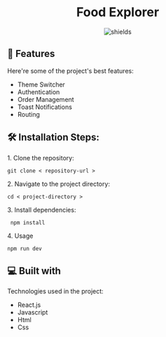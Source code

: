 <h1 align="center" id="title">Food Explorer</h1>

<p align="center"><img src="https://img.shields.io/badge/Node-v18.12.0-blue" alt="shields"></p>

  
  
<h2>🧐 Features</h2>

Here're some of the project's best features:

*   Theme Switcher
*   Authentication
*   Order Management
*   Toast Notifications
*   Routing

<h2>🛠️ Installation Steps:</h2>

<p>1. Clone the repository:</p>

```
git clone < repository-url >
```

<p>2. Navigate to the project directory:</p>

```
cd < project-directory >
```

<p>3. Install dependencies:</p>

```
 npm install
```

<p>4. Usage</p>

```
npm run dev
```

  
  
<h2>💻 Built with</h2>

Technologies used in the project:

*   React.js
*   Javascript
*   Html
*   Css
